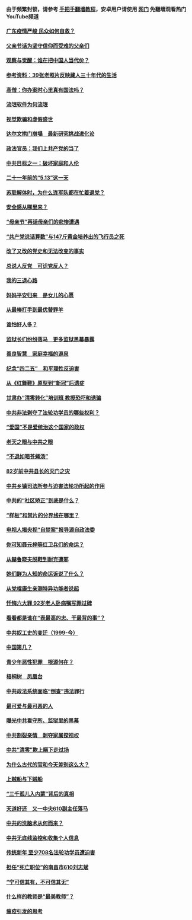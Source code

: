 #### 由于频繁封锁，请参考 [手把手翻墙教程](https://github.com/gfw-breaker/guides/wiki/)，安卓用户请使用 [网门](https://github.com/gfw-breaker/nogfw/blob/master/dl.md?t=06240701) 免翻墙观看热门YouTube频道 

#### [广东疫情严峻 民众如何自救？](../pages/19/427311.md?t=06240701) 

#### [父亲节话为坚守信仰而受难的父亲们](../pages/19/427033.md?t=06240701) 

#### [观察与觉醒：谁在把中国人当代价？](../pages/19/426987.md?t=06240701) 

#### [参考资料：39张老照片反映藏人三十年代的生活](../pages/19/426471.md?t=06240701) 

#### [高僧：你办案时心里真有国法吗？](../pages/19/426530.md?t=06240701) 

#### [流氓软件为何流氓](../pages/19/426531.md?t=06240701) 

#### [视觉欺骗和虚假盛世](../pages/19/426443.md?t=06240701) 

#### [达尔文拱门崩塌　最新研究挑战进化论](../pages/19/426009.md?t=06240701) 

#### [政法官员：我们上共产党的当了](../pages/19/425351.md?t=06240701) 

#### [中共目标之一：破坏家庭和人伦](../pages/19/424454.md?t=06240701) 

#### [二十一年前的“5.13”这一天](../pages/19/424814.md?t=06240701) 

#### [苏联解体时，为什么连军队都在忙着退党？](../pages/19/424335.md?t=06240701) 

#### [安全感从哪里来？](../pages/19/424336.md?t=06240701) 

#### [“母亲节”再话母亲们的悲惨遭遇](../pages/19/424234.md?t=06240701) 

#### [“共产党说话算数”与147斤黄金培养出的飞行员之死](../pages/19/424115.md?t=06240701) 

#### [改了又改的党史和无法改变的事实](../pages/19/424037.md?t=06240701) 

#### [总说人反党　可识党反人？](../pages/19/423820.md?t=06240701) 

#### [我的三退心路](../pages/19/423876.md?t=06240701) 

#### [妈妈平安归来　是女儿的心愿](../pages/19/423947.md?t=06240701) 

#### [从最棒打手到最优替罪羊](../pages/19/423819.md?t=06240701) 

#### [谁怕好人多？](../pages/19/423774.md?t=06240701) 

#### [监狱长们纷纷落马　更多监狱黑幕暴露](../pages/19/423787.md?t=06240701) 

#### [善良智慧　家庭幸福的源泉](../pages/19/423632.md?t=06240701) 

#### [纪念“四二五”　和平理性反迫害](../pages/19/423660.md?t=06240701) 

#### [从《红舞鞋》原型到“新冠”后遗症](../pages/19/423509.md?t=06240701) 

#### [甘肃办“清零转化”培训班 教授恐吓和诱骗](../pages/19/423498.md?t=06240701) 

#### [中共非法剥夺了法轮功学员的哪些权利？](../pages/19/423392.md?t=06240701) 

#### [“爱国”不是爱统治这个国家的政权](../pages/19/423029.md?t=06240701) 

#### [老天之眼与中共之眼](../pages/19/423378.md?t=06240701) 

#### [“不退如喝苍蝇汤”](../pages/19/423287.md?t=06240701) 

#### [82岁前中共县长的灭门之灾](../pages/19/423055.md?t=06240701) 

#### [中共乡镇司法所参与迫害法轮功所起的作用](../pages/19/423064.md?t=06240701) 

#### [中共的“社区矫正”到底是什么？](../pages/19/422870.md?t=06240701) 

#### [“样板”和禁片的分界线在哪里？](../pages/19/422704.md?t=06240701) 

#### [电视人揭央视“自焚案”报导源自政法委](../pages/19/422770.md?t=06240701) 

#### [你可知聂元梓等红卫兵们的命运？](../pages/19/422848.md?t=06240701) 

#### [从赫鲁晓夫脱鞋到耐克遭邪](../pages/19/422826.md?t=06240701) 

#### [她们鲜为人知的命运诉说了什么？](../pages/19/422754.md?t=06240701) 

#### [从党棍康生亲测特异功能者说起](../pages/19/422657.md?t=06240701) 

#### [忏悔六大罪 92岁老人卧病嘱写罪过碑](../pages/19/422750.md?t=06240701) 

#### [看看都是谁在“表最高的忠、干最背的事”？](../pages/19/422703.md?t=06240701) 

#### [中共奴工史的变迁（1999-今）](../pages/19/422656.md?t=06240701) 

#### [中国第几？](../pages/19/422496.md?t=06240701) 

#### [青少年恶性犯罪　根源何在？](../pages/19/422449.md?t=06240701) 

#### [梧桐树　凤凰台](../pages/19/422442.md?t=06240701) 

#### [中共政法系统面临“倒查”违法罪行](../pages/19/422497.md?t=06240701) 

#### [最可爱与最可恶的人](../pages/19/422448.md?t=06240701) 

#### [曝光中共看守所、监狱里的黑幕](../pages/19/422390.md?t=06240701) 

#### [中共割裂亲情　剥夺家属探视权](../pages/19/422364.md?t=06240701) 

#### [中共“清零”欺上瞒下走过场](../pages/19/422306.md?t=06240701) 

#### [为什么古代的官和今天差别这么大？](../pages/19/422228.md?t=06240701) 

#### [上贼船与下贼船](../pages/19/422276.md?t=06240701) 

#### [“三千孤儿入内蒙”背后的真相](../pages/19/422229.md?t=06240701) 

#### [天道好还　又一中央610副主任落马](../pages/19/422155.md?t=06240701) 

#### [中共的洗脑术从何而来？](../pages/19/422154.md?t=06240701) 

#### [中共无底线监控和收集个人信息](../pages/19/422039.md?t=06240701) 

#### [传统新年 至少708名法轮功学员遭迫害](../pages/19/421946.md?t=06240701) 

#### [担任“死亡职位”的南昌市610刘志斌](../pages/19/421957.md?t=06240701) 

#### [“宁可信其有，不可信其无”](../pages/19/421691.md?t=06240701) 

#### [什么样的教师是“最美教师”？](../pages/19/421755.md?t=06240701) 

#### [瘟疫引发的思考](../pages/19/421594.md?t=06240701) 

